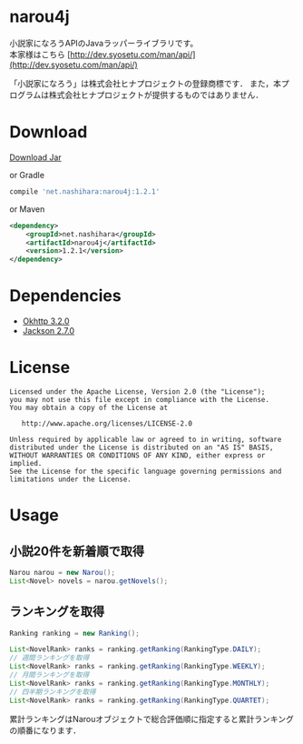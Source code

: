 # narou4j
小説家になろうAPIのJavaラッパーライブラリです。  
本家様はこちら [http://dev.syosetu.com/man/api/](http://dev.syosetu.com/man/api/)

「小説家になろう」は株式会社ヒナプロジェクトの登録商標です．
また，本プログラムは株式会社ヒナプロジェクトが提供するものではありません．

# Download
[Download Jar](http://search.maven.org/remotecontent?filepath=net/nashihara/narou4j/1.2.1/narou4j-1.2.1.jar)

or Gradle  
```gradle
compile 'net.nashihara:narou4j:1.2.1'
```

or Maven  
```xml
<dependency>
    <groupId>net.nashihara</groupId>
    <artifactId>narou4j</artifactId>
    <version>1.2.1</version>
</dependency>
```

# Dependencies
* [Okhttp 3.2.0](https://github.com/square/okhttp)
* [Jackson 2.7.0](https://github.com/FasterXML/jackson)

# License
```
Licensed under the Apache License, Version 2.0 (the "License");
you may not use this file except in compliance with the License.
You may obtain a copy of the License at

   http://www.apache.org/licenses/LICENSE-2.0

Unless required by applicable law or agreed to in writing, software
distributed under the License is distributed on an "AS IS" BASIS,
WITHOUT WARRANTIES OR CONDITIONS OF ANY KIND, either express or implied.
See the License for the specific language governing permissions and
limitations under the License.
```

# Usage
## 小説20件を新着順で取得  
```Java
Narou narou = new Narou();
List<Novel> novels = narou.getNovels();
```

## ランキングを取得
```Java
Ranking ranking = new Ranking();

List<NovelRank> ranks = ranking.getRanking(RankingType.DAILY);
// 週間ランキングを取得
List<NovelRank> ranks = ranking.getRanking(RankingType.WEEKLY);
// 月間ランキングを取得
List<NovelRank> ranks = ranking.getRanking(RankingType.MONTHLY);
// 四半期ランキングを取得
List<NovelRank> ranks = ranking.getRanking(RankingType.QUARTET);
```

累計ランキングはNarouオブジェクトで総合評価順に指定すると累計ランキングの順番になります．
